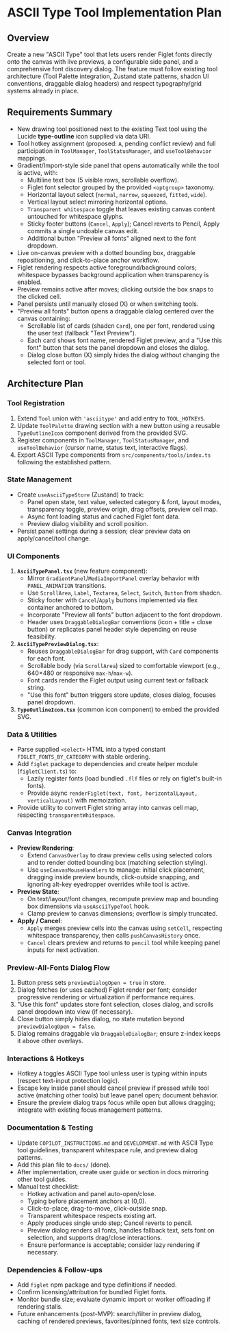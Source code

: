 # ASCII Type Tool Implementation Plan

## Overview
Create a new "ASCII Type" tool that lets users render Figlet fonts directly onto the canvas with live previews, a configurable side panel, and a comprehensive font discovery dialog. The feature must follow existing tool architecture (Tool Palette integration, Zustand state patterns, shadcn UI conventions, draggable dialog headers) and respect typography/grid systems already in place.

## Requirements Summary
- New drawing tool positioned next to the existing Text tool using the Lucide **type-outline** icon supplied via data URI.
- Tool hotkey assignment (proposed: `A`, pending conflict review) and full participation in `ToolManager`, `ToolStatusManager`, and `useToolBehavior` mappings.
- Gradient/Import-style side panel that opens automatically while the tool is active, with:
  - Multiline text box (5 visible rows, scrollable overflow).
  - Figlet font selector grouped by the provided `<optgroup>` taxonomy.
  - Horizontal layout select (`normal`, `narrow`, `squeezed`, `fitted`, `wide`).
  - Vertical layout select mirroring horizontal options.
  - `Transparent whitespace` toggle that leaves existing canvas content untouched for whitespace glyphs.
  - Sticky footer buttons (`Cancel`, `Apply`); Cancel reverts to Pencil, Apply commits a single undoable canvas edit.
  - Additional button "Preview all fonts" aligned next to the font dropdown.
- Live on-canvas preview with a dotted bounding box, draggable repositioning, and click-to-place anchor workflow.
- Figlet rendering respects active foreground/background colors; whitespace bypasses background application when transparency is enabled.
- Preview remains active after moves; clicking outside the box snaps to the clicked cell.
- Panel persists until manually closed (X) or when switching tools.
- "Preview all fonts" button opens a draggable dialog centered over the canvas containing:
  - Scrollable list of cards (shadcn `Card`), one per font, rendered using the user text (fallback "Text Preview").
  - Each card shows font name, rendered Figlet preview, and a "Use this font" button that sets the panel dropdown and closes the dialog.
  - Dialog close button (X) simply hides the dialog without changing the selected font or tool.

## Architecture Plan
### Tool Registration
1. Extend `Tool` union with `'asciitype'` and add entry to `TOOL_HOTKEYS`.
2. Update `ToolPalette` drawing section with a new button using a reusable `TypeOutlineIcon` component derived from the provided SVG.
3. Register components in `ToolManager`, `ToolStatusManager`, and `useToolBehavior` (cursor name, status text, interactive flags).
4. Export ASCII Type components from `src/components/tools/index.ts` following the established pattern.

### State Management
- Create `useAsciiTypeStore` (Zustand) to track:
  - Panel open state, text value, selected category & font, layout modes, transparency toggle, preview origin, drag offsets, preview cell map.
  - Async font loading status and cached Figlet font data.
  - Preview dialog visibility and scroll position.
- Persist panel settings during a session; clear preview data on apply/cancel/tool change.

### UI Components
1. **`AsciiTypePanel.tsx`** (new feature component):
   - Mirror `GradientPanel`/`MediaImportPanel` overlay behavior with `PANEL_ANIMATION` transitions.
   - Use `ScrollArea`, `Label`, `Textarea`, `Select`, `Switch`, `Button` from shadcn.
   - Sticky footer with `Cancel`/`Apply` buttons implemented via flex container anchored to bottom.
   - Incorporate "Preview all fonts" button adjacent to the font dropdown.
   - Header uses `DraggableDialogBar` conventions (icon + title + close button) or replicates panel header style depending on reuse feasibility.
2. **`AsciiTypePreviewDialog.tsx`**:
   - Reuses `DraggableDialogBar` for drag support, with `Card` components for each font.
   - Scrollable body (via `ScrollArea`) sized to comfortable viewport (e.g., 640×480 or responsive `max-h`/`max-w`).
   - Font cards render the Figlet output using current text or fallback string.
   - "Use this font" button triggers store update, closes dialog, focuses panel dropdown.
3. **`TypeOutlineIcon.tsx`** (common icon component) to embed the provided SVG.

### Data & Utilities
- Parse supplied `<select>` HTML into a typed constant `FIGLET_FONTS_BY_CATEGORY` with stable ordering.
- Add `figlet` package to dependencies and create helper module (`figletClient.ts`) to:
  - Lazily register fonts (load bundled `.flf` files or rely on figlet's built-in fonts).
  - Provide async `renderFiglet(text, font, horizontalLayout, verticalLayout)` with memoization.
- Provide utility to convert Figlet string array into canvas cell map, respecting `transparentWhitespace`.

### Canvas Integration
- **Preview Rendering**:
  - Extend `CanvasOverlay` to draw preview cells using selected colors and to render dotted bounding box (matching selection styling).
  - Use `useCanvasMouseHandlers` to manage: initial click placement, dragging inside preview bounds, click-outside snapping, and ignoring alt-key eyedropper overrides while tool is active.
- **Preview State**:
  - On text/layout/font changes, recompute preview map and bounding box dimensions via `useAsciiTypeTool` hook.
  - Clamp preview to canvas dimensions; overflow is simply truncated.
- **Apply / Cancel**:
  - `Apply` merges preview cells into the canvas using `setCell`, respecting whitespace transparency, then calls `pushCanvasHistory` once.
  - `Cancel` clears preview and returns to `pencil` tool while keeping panel inputs for next activation.

### Preview-All-Fonts Dialog Flow
1. Button press sets `previewDialogOpen = true` in store.
2. Dialog fetches (or uses cached) Figlet render per font; consider progressive rendering or virtualization if performance requires.
3. "Use this font" updates store font selection, closes dialog, and scrolls panel dropdown into view (if necessary).
4. Close button simply hides dialog, no state mutation beyond `previewDialogOpen = false`.
5. Dialog remains draggable via `DraggableDialogBar`; ensure z-index keeps it above other overlays.

### Interactions & Hotkeys
- Hotkey `A` toggles ASCII Type tool unless user is typing within inputs (respect text-input protection logic).
- Escape key inside panel should cancel preview if pressed while tool active (matching other tools) but leave panel open; document behavior.
- Ensure the preview dialog traps focus while open but allows dragging; integrate with existing focus management patterns.

### Documentation & Testing
- Update `COPILOT_INSTRUCTIONS.md` and `DEVELOPMENT.md` with ASCII Type tool guidelines, transparent whitespace rule, and preview dialog patterns.
- Add this plan file to `docs/` (done).
- After implementation, create user guide or section in docs mirroring other tool guides.
- Manual test checklist:
  - Hotkey activation and panel auto-open/close.
  - Typing before placement anchors at (0,0).
  - Click-to-place, drag-to-move, click-outside snap.
  - Transparent whitespace respects existing art.
  - Apply produces single undo step; Cancel reverts to pencil.
  - Preview dialog renders all fonts, handles fallback text, sets font on selection, and supports drag/close interactions.
  - Ensure performance is acceptable; consider lazy rendering if necessary.

### Dependencies & Follow-ups
- Add `figlet` npm package and type definitions if needed.
- Confirm licensing/attribution for bundled Figlet fonts.
- Monitor bundle size; evaluate dynamic import or worker offloading if rendering stalls.
- Future enhancements (post-MVP): search/filter in preview dialog, caching of rendered previews, favorites/pinned fonts, text size controls.
